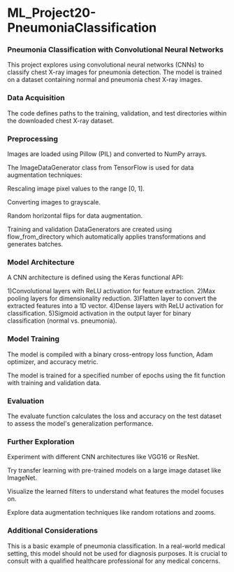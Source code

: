 # ML_Project20-PneumoniaClassification

### Pneumonia Classification with Convolutional Neural Networks
This project explores using convolutional neural networks (CNNs) to classify chest X-ray images for pneumonia detection. The model is trained on a dataset containing normal and pneumonia chest X-ray images.

### Data Acquisition
The code defines paths to the training, validation, and test directories within the downloaded chest X-ray dataset.

### Preprocessing
Images are loaded using Pillow (PIL) and converted to NumPy arrays.

The ImageDataGenerator class from TensorFlow is used for data augmentation techniques:

Rescaling image pixel values to the range [0, 1].

Converting images to grayscale.

Random horizontal flips for data augmentation.

Training and validation DataGenerators are created using flow_from_directory which automatically applies transformations and generates batches.

### Model Architecture
A CNN architecture is defined using the Keras functional API:

1)Convolutional layers with ReLU activation for feature extraction.
2)Max pooling layers for dimensionality reduction.
3)Flatten layer to convert the extracted features into a 1D vector.
4)Dense layers with ReLU activation for classification.
5)Sigmoid activation in the output layer for binary classification (normal vs. pneumonia).


### Model Training
The model is compiled with a binary cross-entropy loss function, Adam optimizer, and accuracy metric.

The model is trained for a specified number of epochs using the fit function with training and validation data.

### Evaluation
The evaluate function calculates the loss and accuracy on the test dataset to assess the model's generalization performance.

### Further Exploration
Experiment with different CNN architectures like VGG16 or ResNet.

Try transfer learning with pre-trained models on a large image dataset like ImageNet.

Visualize the learned filters to understand what features the model focuses on.

Explore data augmentation techniques like random rotations and zooms.

### Additional Considerations
This is a basic example of pneumonia classification. In a real-world medical setting, this model should not be used for diagnosis purposes. It is crucial to consult with a qualified healthcare professional for any medical concerns.

